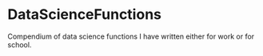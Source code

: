 # DataScienceFunctions

Compendium of data science functions I have written either for work or for school.
